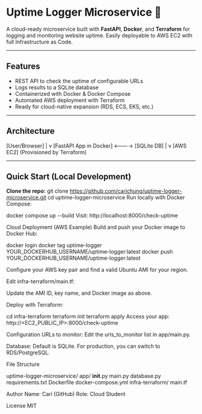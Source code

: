 # Uptime Logger Microservice 🚦

A cloud-ready microservice built with **FastAPI**, **Docker**, and **Terraform** for logging and monitoring website uptime. Easily deployable to AWS EC2 with full Infrastructure as Code.

---

## Features

- REST API to check the uptime of configurable URLs
- Logs results to a SQLite database
- Containerized with Docker & Docker Compose
- Automated AWS deployment with Terraform
- Ready for cloud-native expansion (RDS, ECS, EKS, etc.)

---

## Architecture

[User/Browser]
|
v
[FastAPI App in Docker] <----> [SQLite DB]
|
v
[AWS EC2] (Provisioned by Terraform)


---

## Quick Start (Local Development)

**Clone the repo:**
git clone https://github.com/carichung/uptime-logger-microservice.git
cd uptime-logger-microservice
Run locally with Docker Compose:

docker compose up --build
Visit: http://localhost:8000/check-uptime

Cloud Deployment (AWS Example)
Build and push your Docker image to Docker Hub:

docker login
docker tag uptime-logger YOUR_DOCKERHUB_USERNAME/uptime-logger:latest
docker push YOUR_DOCKERHUB_USERNAME/uptime-logger:latest

Configure your AWS key pair and find a valid Ubuntu AMI for your region.

Edit infra-terraform/main.tf:

Update the AMI ID, key name, and Docker image as above.

Deploy with Terraform:

cd infra-terraform
terraform init
terraform apply
Access your app:
http://<EC2_PUBLIC_IP>:8000/check-uptime

Configuration
URLs to monitor:
Edit the urls_to_monitor list in app/main.py.

Database:
Default is SQLite. For production, you can switch to RDS/PostgreSQL.

File Structure

uptime-logger-microservice/
app/
__init__.py
main.py
database.py
requirements.txt
Dockerfile
docker-compose.yml
infra-terraform/
main.tf
    


Author
Name: Cari (GitHub)
Role: Cloud Student


License
MIT
